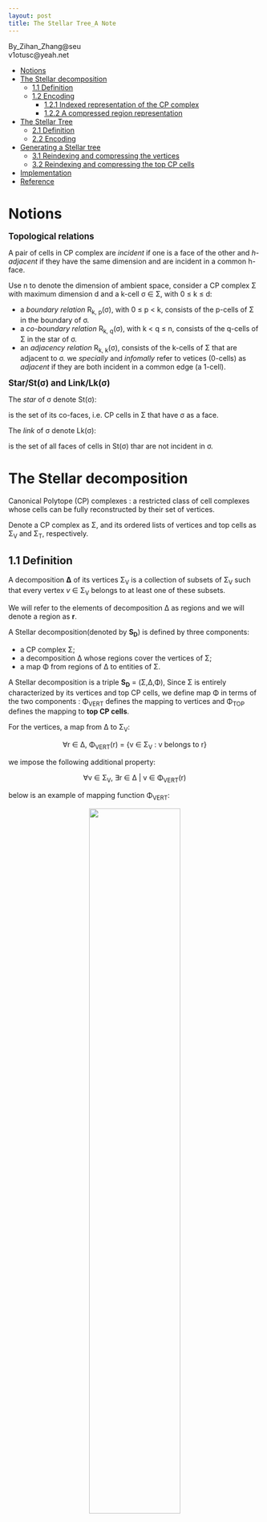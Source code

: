 ```yaml
---
layout: post
title: The Stellar Tree_A Note
---
```


<left>
By_Zihan_Zhang@seu<br/>
v1otusc@yeah.net
</left>

<!-- TOC -->

- [Notions](#notions)
- [The Stellar decomposition](#the-stellar-decomposition)
  - [1.1 Definition](#11-definition)
  - [1.2 Encoding](#12-encoding)
    - [1.2.1 Indexed representation of the CP complex](#121-indexed-representation-of-the-cp-complex)
    - [1.2.2 A compressed region representation](#122-a-compressed-region-representation)
- [The Stellar Tree](#the-stellar-tree)
  - [2.1 Definition](#21-definition)
  - [2.2 Encoding](#22-encoding)
- [Generating a Stellar tree](#generating-a-stellar-tree)
  - [3.1 Reindexing and compressing the vertices](#31-reindexing-and-compressing-the-vertices)
  - [3.2 Reindexing and compressing the top CP cells](#32-reindexing-and-compressing-the-top-cp-cells)
- [Implementation](#implementation)
- [Reference](#reference)

<!-- /TOC -->

# Notions

<big>**Topological relations**</big>

A pair of cells in CP complex are *incident* if one is a face of the other and *h-adjacent* if they have the same dimension and are incident in a common h-face.

Use n to denote the dimension of ambient space, consider a CP complex Σ with maximum dimension d and a k-cell σ ∈ Σ, with 0 ≤ k ≤ d: 

- a *boundary relation* R<sub>k, p</sub>(σ), with 0 ≤ p < k, consists of the p-cells of Σ in the boundary of σ.
- a *co-boundary relation* R<sub>k, q</sub>(σ), with k < q ≤ n, consists of the q-cells of Σ in the star of σ.
- an *adjacency relation* R<sub>k, k</sub>(σ), consists of the k-cells of Σ that are adjacent to σ. we *specially* and *infomally* refer to vetices (0-cells) as *adjacent* if they are both incident in a common edge (a 1-cell).

<big>**Star/St(σ) and Link/Lk(σ)**</big>

The *star* of σ denote St(σ):

is the set of its co-faces, i.e. CP cells in Σ that have σ as a face.

The *link* of σ denote Lk(σ):

is the set of all faces of cells in St(σ) thar are not incident in σ.

# The Stellar decomposition

Canonical Polytope (CP) complexes : a restricted class of cell complexes whose cells can be fully reconstructed by their set of vertices.

Denote a CP complex as Σ, and its ordered lists of vertices and top cells as Σ<sub>V</sub> and Σ<sub>T</sub>, respectively. 

## 1.1 Definition

A decomposition **∆** of its vertices Σ<sub>V</sub> is a collection of subsets of Σ<sub>V</sub> such that every vertex *v* ∈ Σ<sub>V</sub> belongs to at least one of these subsets.

We will refer to the elements of decomposition ∆ as regions and we will denote a region as **r**.

A Stellar decomposition(denoted by **S<sub>D</sub>**) is defined by three components:

- a CP complex Σ;
- a decomposition ∆ whose regions cover the vertices of Σ;
- a map Φ from regions of ∆ to entities of Σ.

A Stellar decomposition is a triple **S<sub>D</sub>** = (Σ,∆,Φ), Since Σ is entirely characterized by its vertices and top CP cells, we define map Φ in terms of the two components : Φ<sub>VERT</sub> defines the mapping to vertices and Φ<sub>TOP</sub> defines the mapping to **top CP cells**.

For the vertices, a map from ∆ to Σ<sub>V</sub>:

<center>
∀r ∈ ∆, Φ<sub>VERT</sub>(r) = {v ∈ Σ<sub>V</sub> : v belongs to r}
</center>

we impose the following additional property:

<center>
∀v ∈ Σ<sub>V</sub>, ∃r ∈ ∆ | v ∈ Φ<sub>VERT</sub>(r)
</center>

below is an example of mapping function Φ<sub>VERT</sub>:

<center>
<img src = "https://raw.githubusercontent.com/v1otusc/PicBed/master/vert_mapping_function.png" width = "60%">
</center>

Formally, Φ<sub>TOP</sub> is a function from the regions of ∆ to the powerset of Σ<sub>T</sub>:

<center>
∀r ∈ ∆, Φ<sub>TOP</sub>(r) = {σ ∈ Σ<sub>T</sub> | ∃v ∈ R<sub>k,0</sub>(σ) : v ∈ Φ<sub>VERT</sub>(r)}
</center>

> k is the dimension of top cells.

below is an example of mapping function Φ<sub>TOP</sub>, for two regions (blue rectangles) of the decomposition of Figure 1(b) on a triangle mesh defined over its vertices. 

<center>
<img src = "https://raw.githubusercontent.com/v1otusc/PicBed/master/topcells_mapping_function.png" >
</center>

**Definition: spanning number**

As we can see in the Figure 2: A top CP cell σ is only mapped to a region *r* when one (or more) of its vertices is mapped to *r* under Φ<sub>VERT</sub>. Specifically, it does not depend on spatial overlap. To characterize this representation, we define the spanning number χ<sub>σ</sub> of top cells in a Stellar decomposition as the number of regions to which a top CP cell is mapped.

The spanning number χ<sub>σ</sub> of a CP cell σ ∈ Σ<sub>T</sub> is the number of regions in ∆ that map to σ. Formally:

<center>
∀σ ∈ Σ<sub>T</sub>, χ<sub>σ</sub> = |{r ∈ ∆ | σ ∈ Φ<sub>TOP</sub>(r)}| or #{r ∈ ∆ | σ ∈ Φ<sub>TOP</sub>(r)}
</center>

**Definition: average number**

Consider the average spanning number χ as a global characteristic of the efficiency of a Stellar decomposition over a complex measuring the average number of times each top CP cell is represented.

The average spanning number χ of a Stellar decomposition **S<sub>D</sub>** is the average number of regions indexing a top CP cell σ. Formally:

<center>
χ = (∑<sub>σ ∈ Σ<sub>T</sub></sub>χ<sub>σ</sub>) / |Σ<sub>T</sub>| = (∑<sub>r ∈ ∆</sub> | Φ<sub>TOP</sub>(r) |) / |Σ<sub>T</sub>|
</center>

## 1.2 Encoding

A detailed description of a Stellar decomposition of data structures **for representing a CP complex** and a compressed encoding **for the regions of the decomposition**.

### 1.2.1 Indexed representation of the CP complex

Assume that the underlying CP complex is representedas an indexed complex, which encodes the spatial position of the vertices and the boundary relation R<sub>k,0</sub> of each top k-simplex in Σ.

We use an array-based representation for the verticesand top cells of Σ. The Σ<sub>V</sub> array encodes the position of each vertex v in Σ, requiring a total of n·\| Σ<sub>V</sub> \| coordinates. 

Then consider the boundary relation, The top CP cells are encoded using separate arrays Σ<sub>T<sub>k</sub></sub> for each dimension k ≤ d that has top CP cells in Σ. Σ<sub>T<sub>k</sub></sub> encodes the boundary connectivity from its top CP cells to their vertices, i.e., relation R<sub>k,0</sub> in terms of the indices of the vertices of its cells within Σ<sub>V</sub>. This requires \|R<sub>k,0</sub>(σ)\| references for a top k-cell σ. e.g. (k+1) vertex indices for a k-simplex and 2<sup>k</sup> references for a k-cube.

**Thus**, the total storage cost of the indexed mesh representation is:

<center>
n·|Σ<sub>V</sub>| + ∑<sub>k=1 -> d</sub>∑<sub>σ ∈ Σ<sub>T<sub>k</sub></sub></sub> |R<sub>k,0</sub>(σ)|
</center>

Note that, in typical cases, where Σ is *pure* (i.e., its top CP cells all have the same dimension d), Σ requires only two arrays: one for the vertices and one for the top cells.

### 1.2.2 A compressed region representation

**Consider two encoding strategies** for the data mapped to each region of the decomposition.

**First** is a simple strategy that explicitly encodes the arrays of vertices and top CP cells **mapped** to each region and work our way to a compressed representation of these lists. Under Φ, each region r in ∆ maps to a list of vertices r<sub>V</sub> and a list of top CP cells r<sub>T</sub> from the complex Σ. A straightforward strategy would be to encode lists of vertices and top CP cells that explicitly list the mapped elements for each region r. We refer to this as the EXPLICIT Stellar decomposition encoding.

<center>
<img src = "https://raw.githubusercontent.com/v1otusc/PicBed/master/Explicit_stellar_decomposition.png" width = "70%">
</center>

The above encoding can be very expensive due to the redundant encoding of **top CP cells with vertices in multiple regions**.

**Second** is a COMPRESSED Stellar decomposition encoding that compacts the vertex and top CP cells lists in each region r by exploiting the *locality* of the elements within r. By replacing *runs* of incrementing consecutive sequences of indices using a generalization of *run-length encoding* **(RLE)[Held and Marshall, 1991]**. RLE is a form of data compression in which *runs* of consecutive identical values are encoded as pairs of integers representing the value and repetition count, rather than as multiple copies of the original value. 

<center>
<img src = "https://raw.githubusercontent.com/v1otusc/PicBed/master/runlength_and_sequentialrange.png" width = "70%">
</center>

For example, in the figure.a above the four entries with value '2' are compacted into a pair of entries \[-2,4\], where a negative first number indicates the start of a run and its value, while the second number indicates the run’s length. 

While we **do not** have such duplicated runs in our indexed representation, we often have *incrementing sequences* of indexes, such as {40,41,42,43,44}, within a local vertex list r<sub>V</sub> or top CP cells list r<sub>T</sub>. We therefore refer to a generalized RLE Scheme as **Sequential Range Encoding (SRE)** to compress such sequence : *the incrementing sequences*. SRE encodes a *run* of **consecutive non-negative indexes** using a pair of integers, representing the starting index, and the number of remaining elements in the range. As with RLE, we can intersperse runs (sequences) with non-runs in the same list by negating the starting index of a run. Thus, it is easy to determine whether or not we are in a run while we iterate through a sequential range encoded list. A feature of this scheme is that it allows us to dynamically append individual elements or runs to an SRE list with no storage overhead. Furthermore, we can easily expand a compacted range by replacing its entries with the first two values of the range **and appending the remaining values to the end of the list**. 

> An ERROR in the figure.b above ?, the sequence {10, 11, 12} should be represented with the pair [-10, 2], use 2 to represent **the remain**, or we can replace 14 by 13.

We then introducea a global characteristic that measures the average storage requirements for a top CP cell in a Stellar decomposition representation.

**Definition: average reference number**

The average reference number μ of a Stellar decomposition is the average number of references required to encode a top CP cell in the r<sub>T</sub> lists of the regions in ∆. Formally:

<center>
μ = ( ∑<sub>r ∈ ∆</sub>|r<sub>T</sub>| ) / |Σ<sub>T</sub>|
</center>

**where \|r<sub>T</sub>\| is the size of the top CP cells list in a region r**.

An EXPLICIT representation is equivalent to a COMPRESSED representation without any compressed runs, thus, it is always the case that μ ≤ χ (the average spanning number). 

<center>
<img src = "https://raw.githubusercontent.com/v1otusc/PicBed/master/compressed_encoding.png" width = "70%">
</center>

Figure above illustrates a COMPRESSED representation of the mesh from the **third Figure** after its vertex and triangle arrays have been reordered (in an external process) and highlights its sequential ranges, where r<sub>V</sub> requires a single run to encode the indexed vertices and r<sub>T</sub> requires four sequential runs to encode the indices of its triangles.

# The Stellar Tree

The Stellar decomposition is a *general* model that is *agnostic* about how the decomposition is attained and about its relationship to the underlying CP complex. Thus, 

## 2.1 Definition



## 2.2 Encoding



# Generating a Stellar tree



## 3.1 Reindexing and compressing the vertices



## 3.2 Reindexing and compressing the top CP cells



# Implementation

I did not find the author's open source code, So I wrote one in C++ to play with it.<br/>
[Have fun]().

# Reference

- Fellegara, Riccardo, Weiss, Kenneth, De Floriani, Leila. The Stellar tree: a Compact Representation for Simplicial Complexes and Beyond[J].
